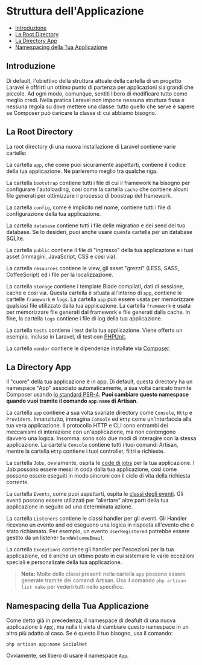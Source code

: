 # Struttura dell'Applicazione

- [Introduzione](#introduzione)
- [La Root Directory](#la-root-directory)
- [La Directory App](#la-directory-app)
- [Namespacing della Tua Applicazione](#namespacing-della-tua-applicazione)

<a name="introduzione"></a>
## Introduzione

Di default, l'obiettivo della struttura attuale della cartella di un progetto Laravel è offrirti un ottimo punto di partenza per applicazioni sia grandi che piccole. Ad ogni modo, comunque, sentiti libero di modificare tutto come meglio credi. Nella pratica Laravel non impone nessuna struttura fissa e nessuna regola su dove mettere una classe: tutto quello che serve è sapere se Composer può caricare la classe di cui abbiamo bisogno.

<a name="la-root-directory"></a>
## La Root Directory

La root directory di una nuova installazione di Laravel contiene varie cartelle:

La cartella `app`, che come puoi sicuramente aspettarti, contiene il codice della tua applicazione. Ne parleremo meglio tra qualche riga.

La cartella `bootstrap` contiene tutti i file di cui il framework ha bisogno per configurare l'autoloading, così come la cartella `cache` che contiene alcuni file generati per ottimizzare il processo di boostrap del framework.

La cartella `config`, come è implicito nel nome, contiene tutti i file di configurazione della tua applicazione.

La cartella `database` contiene tutti i file delle migration e dei seed del tuo database. Se lo desideri, puoi anche usare questa cartella per un database SQLite.

La cartella `public` contiene il file di "ingresso" della tua applicazione e i tuoi asset (immagini, JavaScript, CSS e così via).

La cartella `resources` contiene le view, gli asset "grezzi" (LESS, SASS, CoffeeScript) ed i file per la localizzazione.

La cartella `storage` contiene i template Blade compilati, dati di sessione, cache e così via. Questa cartella è situata all'interno di `app`, contiene le cartelle `framework` e `logs`. La cartella `app` può essere usata per memorizzare qualsiasi file utilizzato dalla tua applicazione. La cartella `framework` è usata per memorizzare file generati dal framework e file generati dalla cache. In fine, la cartella `logs` contiene i file di log della tua applicazione.

La cartella `tests` contiene i test della tua applicazione. Viene offerto un esempio, incluso in Laravel, di test con [PHPUnit](https://phpunit.de/).

La cartella `vendor` contiene le dipendenze installate via [Composer](https://getcomposer.org).

<a name="la-directory-app"></a>
## La Directory App

Il "cuore" della tua applicazione è in app. Di default, questa directory ha un namespace "App" associato automaticamente, a sua volta caricato tramite Composer usando [lo standard PSR-4](http://www.php-fig.org/psr/psr-4/). **Puoi cambiare questo namespace quando vuoi tramite il comando `app:name` di Artisan**.

La cartella `app` contiene a sua volta svariate directory come `Console`, `Http` e `Providers`. Innanzitutto, immagina `Console` ed `Http` come un'interfaccia alla tua vera applicazione. Il protocollo HTTP e CLI sono entrambi dei meccanismi di interazione con un'applicazione, ma non contengono davvero una logica. Insomma: sono solo due modi di interagire con la stessa applicazione. La cartella `Console` contiene tutti i tuoi comandi Artisan, mentre la cartella `Http` contiene i tuoi controller, filtri e richieste.

La cartella `Jobs`, ovviamente, ospita le [code di jobs](/docs/{{version}}/queues) per la tua applicazione. I Job possono essere messi in coda dalla tua applicazione, così come possono essere eseguiti in modo sincroni con il ciclo di vita della richiesta corrente.

La cartella `Events`, come puoi aspettarti, ospita le [classi degli eventi](/docs/{{version}}/events). Gli eventi possono essere utilizzati per “allertare” altre parti della tua applicazione in seguito ad una determinata azione.

La cartella `Listeners` contiene le classi handler per gli eventi. Gli Handler ricevono un evento and ed eseguono una logica in risposta all'evento che è stato richiamato. Per esempio, un evento `UserRegistered` potrebbe essere gestito da un listener `SendWelcomeEmail`.

La cartella `Exceptions` contiene gli handler per l'eccezioni per la tua applicazione, ed è anche un ottimo posto in cui sistemare le varie eccezioni speciali e personalizate della tua applicazione.

> **Nota:** Molte delle classi presenti nella cartella `app` possono essere generate tramite dei comandi Artisan. Usa il comando `php artisan list make` per vederli tutti nello specifico.

<a name="namespacing-della-tua-applicazione"></a>
## Namespacing della Tua Applicazione

Come detto già in precedenza, il namespace di deafult di una nuova applicazione è `App`;, ma nulla ti vieta di cambiare questo namespace in un altro più adatto al caso. Se è questo il tuo bisogno, usa il comando:

	php artisan app:name SocialNet

Ovviamente, sei libero di usare il namespace `App`.
